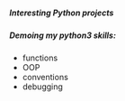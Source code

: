 ##### Interesting Python projects
##### Demoing my python3 skills:
- functions
- OOP
- conventions
- debugging
